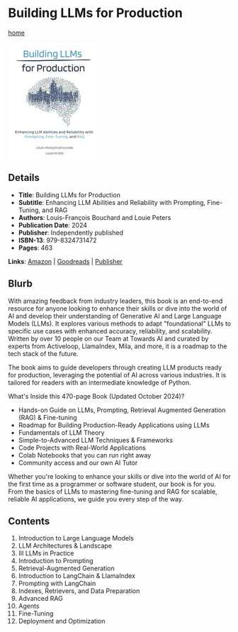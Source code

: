 # Building LLMs for Production

[home](../)

![Cover Image](building-llms-for-production.jpeg)

## Details

* **Title**: Building LLMs for Production
* **Subtitle**: Enhancing LLM Abilities and Reliability with Prompting, Fine-Tuning, and RAG
* **Authors**: Louis-François Bouchard and Louie Peters
* **Publication Date**: 2024
* **Publisher**: Independently published
* **ISBN-13**: 979-8324731472
* **Pages**: 463


**Links**: [Amazon](https://a.co/d/grz7eTc) |
[Goodreads](https://www.goodreads.com/book/show/213731760-building-llms-for-production) |
[Publisher](https://www.oreilly.com/library/view/building-llms-for/9798324731472/)

## Blurb

With amazing feedback from industry leaders, this book is an end-to-end resource for anyone looking to enhance their skills or dive into the world of AI and develop their understanding of Generative AI and Large Language Models (LLMs). It explores various methods to adapt "foundational" LLMs to specific use cases with enhanced accuracy, reliability, and scalability. Written by over 10 people on our Team at Towards AI and curated by experts from Activeloop, LlamaIndex, Mila, and more, it is a roadmap to the tech stack of the future.

The book aims to guide developers through creating LLM products ready for production, leveraging the potential of AI across various industries. It is tailored for readers with an intermediate knowledge of Python.


What's Inside this 470-page Book (Updated October 2024)?

* Hands-on Guide on LLMs, Prompting, Retrieval Augmented Generation (RAG) & Fine-tuning
* Roadmap for Building Production-Ready Applications using LLMs
* Fundamentals of LLM Theory
* Simple-to-Advanced LLM Techniques & Frameworks
* Code Projects with Real-World Applications
* Colab Notebooks that you can run right away
* Community access and our own AI Tutor

Whether you're looking to enhance your skills or dive into the world of AI for the first time as a programmer or software student, our book is for you. From the basics of LLMs to mastering fine-tuning and RAG for scalable, reliable AI applications, we guide you every step of the way.

## Contents

1. Introduction to Large Language Models
2. LLM Architectures & Landscape
3. III LLMs in Practice
4. Introduction to Prompting
5. Retrieval-Augmented Generation
6. Introduction to LangChain & LlamaIndex
7. Prompting with LangChain
8. Indexes, Retrievers, and Data Preparation
9. Advanced RAG
10. Agents
11. Fine-Tuning
12. Deployment and Optimization
